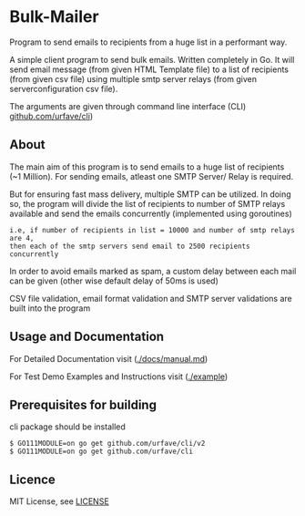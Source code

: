 # Bulk-Mailer
Program to send emails to recipients from a huge list in a performant way.

A simple client program to send bulk emails. Written completely in Go. It will send email message (from given HTML Template file) to a list of recipients (from given csv file) using multiple smtp server relays (from given serverconfiguration csv file).

The arguments are given through command line interface (CLI) [github.com/urfave/cli](https://github.com/urfave/cli))



## About

The main aim of this program is to send emails to a huge list of recipients (~1 Million). For sending emails, atleast one SMTP Server/ Relay is required.

But for ensuring fast mass delivery, multiple SMTP can be utilized. In doing so, the program will divide the list of recipients to number of SMTP relays available and send the emails concurrently  (implemented using goroutines)

    i.e, if number of recipients in list = 10000 and number of smtp relays are 4,
    then each of the smtp servers send email to 2500 recipients concurrently

In order to avoid emails marked as spam, a custom delay between each mail can be given (other wise default delay of 50ms is used)

CSV file validation, email format validation and SMTP server validations are built into the program


## Usage and Documentation

For Detailed Documentation visit ([./docs/manual.md](./docs/manual.md))

For Test Demo Examples and Instructions visit ([./example](./example))


## Prerequisites for building

cli package should be installed

```
$ GO111MODULE=on go get github.com/urfave/cli/v2
$ GO111MODULE=on go get github.com/urfave/cli
```

## Licence

MIT License, see [LICENSE](./LICENSE)
